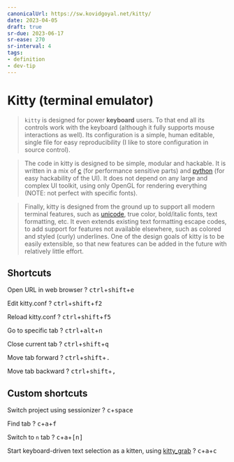 ```yaml
---
canonicalUrl: https://sw.kovidgoyal.net/kitty/
date: 2023-04-05
draft: true
sr-due: 2023-06-17
sr-ease: 270
sr-interval: 4
tags:
- definition
- dev-tip
---
```


# Kitty (terminal emulator)

> `kitty` is designed for power **keyboard** users. To that end all its controls
> work with the keyboard (although it fully supports mouse interactions as
> well). Its configuration is a simple, human editable, single file for easy
> reproducibility (I like to store configuration in source control).

> The code in kitty is designed to be simple, modular and hackable. It is
> written in a mix of [c](./c%20%28programming%20language%29.md) (for
> performance sensitive parts) and [python](./python.md) (for easy hackability
> of the UI). It does not depend on any large and complex UI toolkit, using only
> OpenGL for rendering everything (NOTE: not perfect with specific fonts).

> Finally, kitty is designed from the ground up to support all modern terminal
> features, such as [unicode](./unicode.md), true color, bold/italic fonts,
> text formatting, etc. It even extends existing text formatting escape codes,
> to add support for features not available elsewhere, such as colored and
> styled (curly) underlines. One of the design goals of kitty is to be easily
> extensible, so that new features can be added in the future with relatively
> little effort.

## Shortcuts

Open URL in web browser
?
<kbd>ctrl</kbd>+<kbd>shift</kbd>+<kbd>e</kbd>
<!--SR:!2023-04-16,1,232-->

Edit kitty.conf
?
<kbd>ctrl</kbd>+<kbd>shift</kbd>+<kbd>f2</kbd>
<!--SR:!2023-05-03,18,270-->

Reload kitty.conf
?
<kbd>ctrl</kbd>+<kbd>shift</kbd>+<kbd>f5</kbd>
<!--SR:!2023-04-19,4,272-->

Go to specific tab
?
<kbd>ctrl</kbd>+<kbd>alt</kbd>+<kbd>n</kbd>
<!--SR:!2023-04-19,4,272-->

Close current tab
?
<kbd>ctrl</kbd>+<kbd>shift</kbd>+<kbd>q</kbd>
<!--SR:!2023-05-05,3,212-->

Move tab forward
?
<kbd>ctrl</kbd>+<kbd>shift</kbd>+<kbd>.</kbd>
<!--SR:!2023-04-16,1,232-->

Move tab backward
?
<kbd>ctrl</kbd>+<kbd>shift</kbd>+<kbd>,</kbd>
<!--SR:!2023-04-16,1,232-->

## Custom shortcuts

Switch project using sessionizer
?
<kbd>c</kbd>+<kbd>space</kbd>
<!--SR:!2023-04-19,4,272-->

Find tab
?
<kbd>c</kbd>+<kbd>a</kbd>+<kbd>f</kbd>
<!--SR:!2023-05-05,3,212-->

Switch to `n` tab
?
<kbd>c</kbd>+<kbd>a</kbd>+<kbd>[n]</kbd>
<!--SR:!2023-04-19,4,272-->

Start keyboard-driven text selection as a kitten, using [kitty_grab](https://github.com/yurikhan/kitty_grab)
?
<kbd>c</kbd>+<kbd>a</kbd>+<kbd>c</kbd>
<!--SR:!2023-04-16,1,232-->